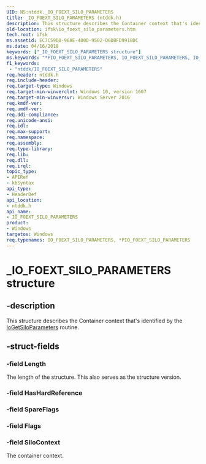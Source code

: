 ```yaml
---
UID: NS:ntddk._IO_FOEXT_SILO_PARAMETERS
title: _IO_FOEXT_SILO_PARAMETERS (ntddk.h)
description: This structure describes the Container context that's identified by the IoGetSiloParameters routine.
old-location: ifsk\io_foext_silo_parameters.htm
tech.root: ifsk
ms.assetid: EC7C59D0-96AE-400D-9502-D6DBFD9918DC
ms.date: 04/16/2018
keywords: ["_IO_FOEXT_SILO_PARAMETERS structure"]
ms.keywords: "*PIO_FOEXT_SILO_PARAMETERS, IO_FOEXT_SILO_PARAMETERS, IO_FOEXT_SILO_PARAMETERS structure [Installable File System Drivers], PIO_FOEXT_SILO_PARAMETERS, PIO_FOEXT_SILO_PARAMETERS structure pointer [Installable File System Drivers], _IO_FOEXT_SILO_PARAMETERS, ifsk.io_foext_silo_parameters, ntddk/IO_FOEXT_SILO_PARAMETERS, ntddk/PIO_FOEXT_SILO_PARAMETERS"
f1_keywords:
 - "ntddk/IO_FOEXT_SILO_PARAMETERS"
req.header: ntddk.h
req.include-header: 
req.target-type: Windows
req.target-min-winverclnt: Windows 10, version 1607
req.target-min-winversvr: Windows Server 2016
req.kmdf-ver: 
req.umdf-ver: 
req.ddi-compliance: 
req.unicode-ansi: 
req.idl: 
req.max-support: 
req.namespace: 
req.assembly: 
req.type-library: 
req.lib: 
req.dll: 
req.irql: 
topic_type:
- APIRef
- kbSyntax
api_type:
- HeaderDef
api_location:
- ntddk.h
api_name:
- IO_FOEXT_SILO_PARAMETERS
product:
- Windows
targetos: Windows
req.typenames: IO_FOEXT_SILO_PARAMETERS, *PIO_FOEXT_SILO_PARAMETERS
---
```


# _IO_FOEXT_SILO_PARAMETERS structure


## -description


This structure describes the Container context that's identified by the <a href="https://docs.microsoft.com/windows-hardware/drivers/ddi/ntddk/nf-ntddk-iogetsiloparameters">IoGetSiloParameters</a> routine.


## -struct-fields




### -field Length

The length of the structure. This also serves as the structure version.


### -field HasHardReference

 


### -field SpareFlags

 


### -field Flags

 


### -field SiloContext

The container context.

